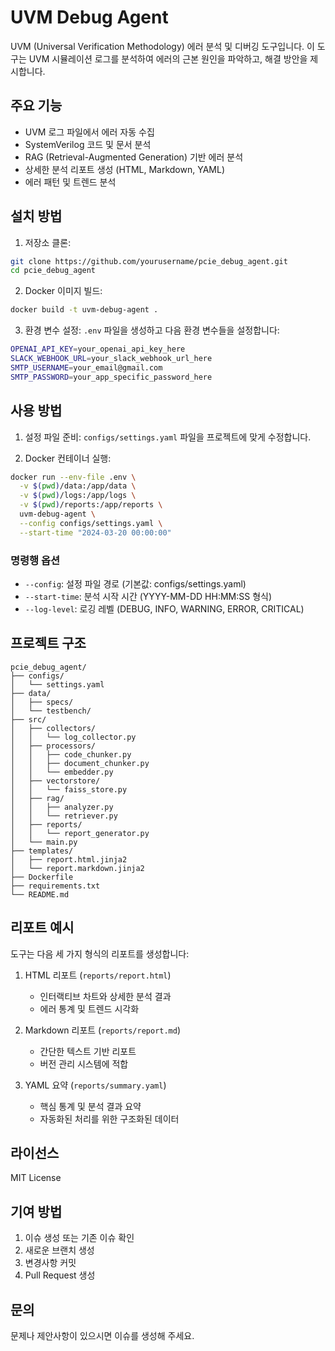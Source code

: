 # UVM Debug Agent

UVM (Universal Verification Methodology) 에러 분석 및 디버깅 도구입니다. 이 도구는 UVM 시뮬레이션 로그를 분석하여 에러의 근본 원인을 파악하고, 해결 방안을 제시합니다.

## 주요 기능

- UVM 로그 파일에서 에러 자동 수집
- SystemVerilog 코드 및 문서 분석
- RAG (Retrieval-Augmented Generation) 기반 에러 분석
- 상세한 분석 리포트 생성 (HTML, Markdown, YAML)
- 에러 패턴 및 트렌드 분석

## 설치 방법

1. 저장소 클론:
```bash
git clone https://github.com/yourusername/pcie_debug_agent.git
cd pcie_debug_agent
```

2. Docker 이미지 빌드:
```bash
docker build -t uvm-debug-agent .
```

3. 환경 변수 설정:
`.env` 파일을 생성하고 다음 환경 변수들을 설정합니다:
```bash
OPENAI_API_KEY=your_openai_api_key_here
SLACK_WEBHOOK_URL=your_slack_webhook_url_here
SMTP_USERNAME=your_email@gmail.com
SMTP_PASSWORD=your_app_specific_password_here
```

## 사용 방법

1. 설정 파일 준비:
`configs/settings.yaml` 파일을 프로젝트에 맞게 수정합니다.

2. Docker 컨테이너 실행:
```bash
docker run --env-file .env \
  -v $(pwd)/data:/app/data \
  -v $(pwd)/logs:/app/logs \
  -v $(pwd)/reports:/app/reports \
  uvm-debug-agent \
  --config configs/settings.yaml \
  --start-time "2024-03-20 00:00:00"
```

### 명령행 옵션

- `--config`: 설정 파일 경로 (기본값: configs/settings.yaml)
- `--start-time`: 분석 시작 시간 (YYYY-MM-DD HH:MM:SS 형식)
- `--log-level`: 로깅 레벨 (DEBUG, INFO, WARNING, ERROR, CRITICAL)

## 프로젝트 구조

```
pcie_debug_agent/
├── configs/
│   └── settings.yaml
├── data/
│   ├── specs/
│   └── testbench/
├── src/
│   ├── collectors/
│   │   └── log_collector.py
│   ├── processors/
│   │   ├── code_chunker.py
│   │   ├── document_chunker.py
│   │   └── embedder.py
│   ├── vectorstore/
│   │   └── faiss_store.py
│   ├── rag/
│   │   ├── analyzer.py
│   │   └── retriever.py
│   ├── reports/
│   │   └── report_generator.py
│   └── main.py
├── templates/
│   ├── report.html.jinja2
│   └── report.markdown.jinja2
├── Dockerfile
├── requirements.txt
└── README.md
```

## 리포트 예시

도구는 다음 세 가지 형식의 리포트를 생성합니다:

1. HTML 리포트 (`reports/report.html`)
   - 인터랙티브 차트와 상세한 분석 결과
   - 에러 통계 및 트렌드 시각화

2. Markdown 리포트 (`reports/report.md`)
   - 간단한 텍스트 기반 리포트
   - 버전 관리 시스템에 적합

3. YAML 요약 (`reports/summary.yaml`)
   - 핵심 통계 및 분석 결과 요약
   - 자동화된 처리를 위한 구조화된 데이터

## 라이선스

MIT License

## 기여 방법

1. 이슈 생성 또는 기존 이슈 확인
2. 새로운 브랜치 생성
3. 변경사항 커밋
4. Pull Request 생성

## 문의

문제나 제안사항이 있으시면 이슈를 생성해 주세요.